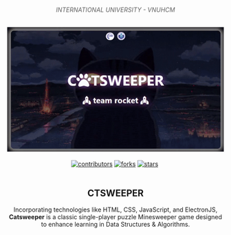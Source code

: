<h6 align="center" style="color: rgb(98, 98, 98);">INTERNATIONAL UNIVERSITY - VNUHCM</h6>
<div id="top" align ="center">
    <img src="./src/GameStage/resources/forReadme/banner.gif" alt="Banner">
</div>
<br>
<div align="center">
    <a href="https://github.com/nguyenthiyenchi/catsweeper/graphs/contributors"><img alt="contributors" src="https://img.shields.io/github/contributors/nguyenthiyenchi/catsweeper.svg?color=808080"></a>
    <a href="https://github.com/nguyenthiyenchi/catsweeper/forks"><img alt="forks" src="https://img.shields.io/github/stars/nguyenthiyenchi/catsweeper"></a>
    <a href="https://github.com/nguyenthiyenchi/catsweeper/stargazers"><img alt="stars" src="https://img.shields.io/github/stars/nguyenthiyenchi/catsweeper"></a>
    <a href="https://github.com//nguyenthiyenchi/catsweeper/issues"><img alt="" src="https://img.shields.io/github/issues/nguyenthiyenchi/catsweeper.svg?color=808080"></a>
    <br>
    <img alt="" src="https://img.shields.io/github/created-at/nguyenthiyenchi/catsweeper?labelColor=808080&color=808080">
</div>
<div align="center">    
    <h2>C<i class="fas fa-paw"></i>TSWEEPER</h2>    
    Incorporating technologies like HTML, CSS, JavaScript, and ElectronJS, <strong>Catsweeper</strong> is a classic single-player puzzle Minesweeper game designed to enhance learning in Data Structures & Algorithms.
</div>   
<br>


